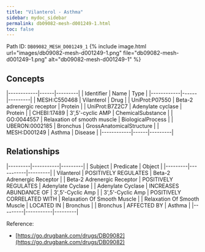 ```yaml
---
title: "Vilanterol - Asthma"
sidebar: mydoc_sidebar
permalink: db09082-mesh-d001249-1.html
toc: false 
---
```



Path ID: `DB09082_MESH_D001249_1`
{% include image.html url="images/db09082-mesh-d001249-1.png" file="db09082-mesh-d001249-1.png" alt="db09082-mesh-d001249-1" %}

## Concepts

|------------|------|---------|
| Identifier | Name | Type    |
|------------|------|---------|
| MESH:C550468 | Vilanterol | Drug |
| UniProt:P07550 | Beta-2 adrenergic receptor | Protein |
| UniProt:B7Z2C7 | Adenylate cyclase | Protein |
| CHEBI:17489 | 3',5'-cyclic AMP | ChemicalSubstance |
| GO:0044557 | Relaxation of smooth muscle | BiologicalProcess |
| UBERON:0002185 | Bronchus | GrossAnatomicalStructure |
| MESH:D001249 | Asthma | Disease |
|------------|------|---------|

## Relationships

|---------|-----------|---------|
| Subject | Predicate | Object  |
|---------|-----------|---------|
| Vilanterol | POSITIVELY REGULATES | Beta-2 Adrenergic Receptor |
| Beta-2 Adrenergic Receptor | POSITIVELY REGULATES | Adenylate Cyclase |
| Adenylate Cyclase | INCREASES ABUNDANCE OF | 3',5'-Cyclic Amp |
| 3',5'-Cyclic Amp | POSITIVELY CORRELATED WITH | Relaxation Of Smooth Muscle |
| Relaxation Of Smooth Muscle | LOCATED IN | Bronchus |
| Bronchus | AFFECTED BY | Asthma |
|---------|-----------|---------|

Reference: 
  - [https://go.drugbank.com/drugs/DB09082](https://go.drugbank.com/drugs/DB09082)
